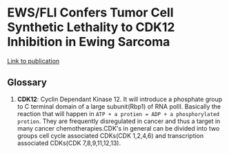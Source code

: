 # EWS/FLI Confers Tumor Cell Synthetic Lethality to CDK12 Inhibition in Ewing Sarcoma

[Link to publication](https://doi.org/10.1016/j.ccell.2017.12.009)

## Glossary

1. **CDK12**: Cyclin Dependant Kinase 12. It will introduce a phosphate group to C terminal domain of a large subunit(Rbp1) of RNA polII. Basically the reaction that will happen in `ATP + a protien = ADP + a phosphorylated protien`. They are frequently disregulated in cancer and thus a target in many cancer chemotherapies.CDK's in general can be divided into two groups cell cycle associated CDKs(CDK 1,2,4,6) and transcription associated CDKs(CDK 7,8,9,11,12,13).


